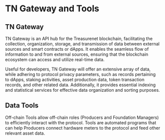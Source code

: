 # TN Gateway and Tools

## TN Gateway

TN Gateway is an API hub for the Treasurenet blockchain, facilitating the collection, organization, storage, and transmission of data between external sources and smart contracts or dApps. It enables the seamless flow of information to and from external sources, ensuring that the blockchain ecosystem can access and utilize real-time data.

Useful for developers, TN Gateway will offer an extensive array of data, while adhering to protocol privacy parameters, such as records pertaining to dApps, staking activities, asset production data, token transaction records, and other related data. Additionally, it provides essential indexing and statistical services for effective data organization and sorting purposes.

## Data Tools

Off-chain Tools allow off-chain roles (Producers and Foundation Managers) to efficiently interact with the protocol. Tools are automated programs that can help Producers connect hardware meters to the protocol and feed other relevant asset data.
